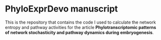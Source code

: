 # PhyloExprDevo manuscript

This is the repository that contains the code I used to calculate the network entropy and pathway activities for the article **Phylotranscriptomic patterns of network stochasticity and pathway dynamics during embryogenesis**.
